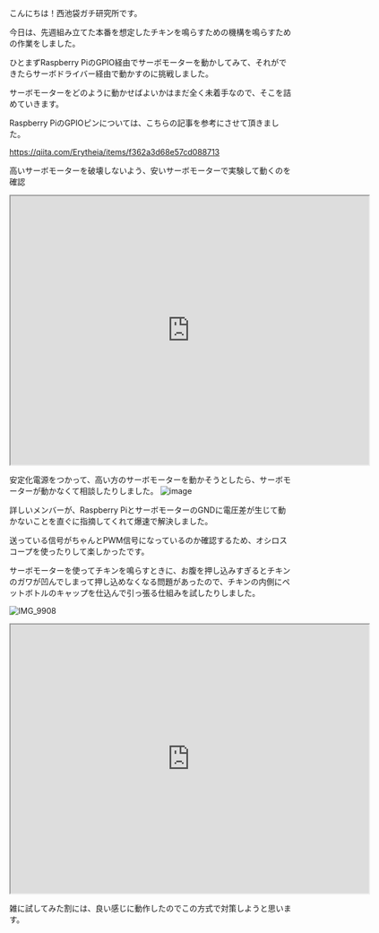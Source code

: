 こんにちは！西池袋ガチ研究所です。

今日は、先週組み立てた本番を想定したチキンを鳴らすための機構を鳴らすための作業をしました。

ひとまずRaspberry PiのGPIO経由でサーボモーターを動かしてみて、それができたらサーボドライバー経由で動かすのに挑戦しました。

サーボモーターをどのように動かせばよいかはまだ全く未着手なので、そこを詰めていきます。

Raspberry PiのGPIOピンについては、こちらの記事を参考にさせて頂きました。

https://qiita.com/Erytheia/items/f362a3d68e57cd088713

高いサーボモーターを破壊しないよう、安いサーボモーターで実験して動くのを確認
<iframe src="https://drive.google.com/file/d/1yntJz94DeGUn1oPVTqrm3-vqUdC1U0SR/preview" width="640" height="480" allow="autoplay"></iframe>

安定化電源をつかって、高い方のサーボモーターを動かそうとしたら、サーボモーターが動かなくて相談したりしました。
![image](https://github.com/user-attachments/assets/2878e18e-3ca6-45bb-ad57-52b10a809843)

詳しいメンバーが、Raspberry PiとサーボモーターのGNDに電圧差が生じて動かないことを直ぐに指摘してくれて爆速で解決しました。

送っている信号がちゃんとPWM信号になっているのか確認するため、オシロスコープを使ったりして楽しかったです。

サーボモーターを使ってチキンを鳴らすときに、お腹を押し込みすぎるとチキンのガワが凹んでしまって押し込めなくなる問題があったので、チキンの内側にペットボトルのキャップを仕込んで引っ張る仕組みを試したりしました。

![IMG_9908](https://github.com/user-attachments/assets/e49105a1-0d31-434c-98c5-3a390433866e)

<iframe src="https://drive.google.com/file/d/1OlGDO1-eT006oGun_1mGwWSx67khKF2B//preview" width="640" height="480" allow="autoplay"></iframe>



雑に試してみた割には、良い感じに動作したのでこの方式で対策しようと思います。
